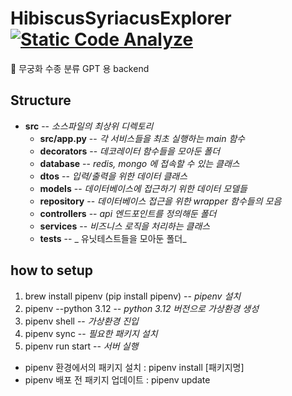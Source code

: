 # HibiscusSyriacusExplorer  [![Static Code Analyze](https://github.com/changminsuk/HibiscusSyriacusExplorer/actions/workflows/static_code_analyze.yml/badge.svg)](https://github.com/changminsuk/HibiscusSyriacusExplorer/actions/workflows/static_code_analyze.yml)
 🌺 무궁화 수종 분류 GPT 용 backend
 

## Structure

* __src__ -- _소스파일의 최상위 디렉토리_
    * __src/app.py__ -- _각 서비스들을 최초 실행하는 main 함수_
    * __decorators__ -- _데코레이터 함수들을 모아둔 폴더_
    * __database__ -- _redis, mongo 에 접속할 수 있는 클래스_
    * __dtos__ -- _입력/출력을 위한 데이터 클래스_
    * __models__ -- _데이터베이스에 접근하기 위한 데이터 모델들_
    * __repository__ -- _데이터베이스 접근을 위한 wrapper 함수들의 모음_
    * __controllers__ -- _api 엔드포인트를 정의해둔 폴더_
    * __services__ -- _비즈니스 로직을 처리하는 클래스_
    * __tests__ -- _ 유닛테스트들을 모아둔 폴더_

## how to setup

1. brew install pipenv (pip install pipenv) -- _pipenv 설치_
2. pipenv --python 3.12 -- _python 3.12 버전으로 가상환경 생성_
3. pipenv shell -- _가상환경 진입_
4. pipenv sync -- _필요한 패키지 설치_
5. pipenv run start -- _서버 실행_


- pipenv 환경에서의 패키지 설치 :  pipenv install [패키지명]
- pipenv 배포 전 패키지 업데이트 : pipenv update
